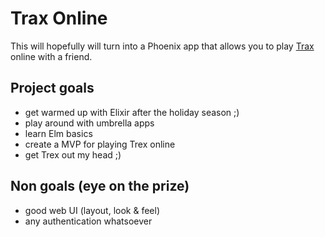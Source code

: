 # Trax Online

This will hopefully will turn into a Phoenix app that allows you to play 
[Trax](https://boardgamegeek.com/boardgame/748/trax) online with a friend.

## Project goals

- get warmed up with Elixir after the holiday season ;)
- play around with umbrella apps
- learn Elm basics
- create a MVP for playing Trex online
- get Trex out my head ;)

## Non goals (eye on the prize)

- good web UI (layout, look & feel)
- any authentication whatsoever
